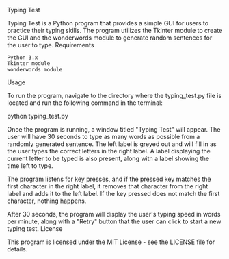 Typing Test

Typing Test is a Python program that provides a simple GUI for users to practice their typing skills. The program utilizes the Tkinter module to create the GUI and the wonderwords module to generate random sentences for the user to type.
Requirements

    Python 3.x
    Tkinter module
    wonderwords module

Usage

To run the program, navigate to the directory where the typing_test.py file is located and run the following command in the terminal:

python typing_test.py

Once the program is running, a window titled "Typing Test" will appear. The user will have 30 seconds to type as many words as possible from a randomly generated sentence. The left label is greyed out and will fill in as the user types the correct letters in the right label. A label displaying the current letter to be typed is also present, along with a label showing the time left to type.

The program listens for key presses, and if the pressed key matches the first character in the right label, it removes that character from the right label and adds it to the left label. If the key pressed does not match the first character, nothing happens.

After 30 seconds, the program will display the user's typing speed in words per minute, along with a "Retry" button that the user can click to start a new typing test.
License

This program is licensed under the MIT License - see the LICENSE file for details.
